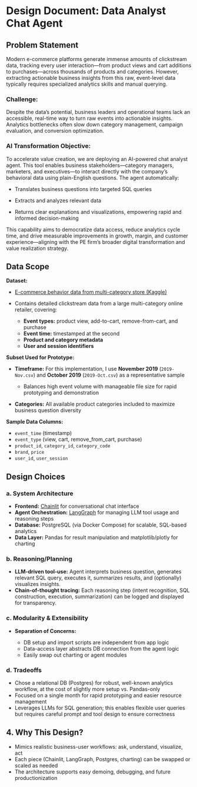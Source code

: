 # Design Document: Data Analyst Chat Agent

## **Problem Statement**

Modern e-commerce platforms generate immense amounts of clickstream data, tracking every user interaction—from product views and cart additions to purchases—across thousands of products and categories. However, extracting actionable business insights from this raw, event-level data typically requires specialized analytics skills and manual querying.

### Challenge:
Despite the data’s potential, business leaders and operational teams lack an accessible, real-time way to turn raw events into actionable insights. Analytics bottlenecks often slow down category management, campaign evaluation, and conversion optimization.

### AI Transformation Objective:
To accelerate value creation, we are deploying an AI-powered chat analyst agent. This tool enables business stakeholders—category managers, marketers, and executives—to interact directly with the company’s behavioral data using plain-English questions. The agent automatically:

- Translates business questions into targeted SQL queries

- Extracts and analyzes relevant data

- Returns clear explanations and visualizations, empowering rapid and informed decision-making

This capability aims to democratize data access, reduce analytics cycle time, and drive measurable improvements in growth, margin, and customer experience—aligning with the PE firm’s broader digital transformation and value realization strategy.

## **Data Scope**

**Dataset:**

* [E-commerce behavior data from multi-category store (Kaggle)](https://www.kaggle.com/datasets/mkechinov/ecommerce-behavior-data-from-multi-category-store/data)
* Contains detailed clickstream data from a large multi-category online retailer, covering:

  * **Event types:** product view, add-to-cart, remove-from-cart, and purchase
  * **Event time:** timestamped at the second
  * **Product and category metadata**
  * **User and session identifiers**

**Subset Used for Prototype:**

* **Timeframe:** For this implementation, I use **November 2019** (`2019-Nov.csv`) and **October 2019** (`2019-Oct.csv`) as a representative sample

  * Balances high event volume with manageable file size for rapid prototyping and demonstration
* **Categories:** All available product categories included to maximize business question diversity

**Sample Data Columns:**

* `event_time` (timestamp)
* `event_type` (view, cart, remove\_from\_cart, purchase)
* `product_id`, `category_id`, `category_code`
* `brand`, `price`
* `user_id`, `user_session`

## **Design Choices**

### **a. System Architecture**

* **Frontend:** [Chainlit](https://github.com/Chainlit/chainlit) for conversational chat interface
* **Agent Orchestration:** [LangGraph](https://github.com/langchain-ai/langgraph) for managing LLM tool usage and reasoning steps
* **Database:** PostgreSQL (via Docker Compose) for scalable, SQL-based analytics
* **Data Layer:** Pandas for result manipulation and matplotlib/plotly for charting

### **b. Reasoning/Planning**

* **LLM-driven tool-use:** Agent interprets business question, generates relevant SQL query, executes it, summarizes results, and (optionally) visualizes insights.
* **Chain-of-thought tracing:** Each reasoning step (intent recognition, SQL construction, execution, summarization) can be logged and displayed for transparency.

### **c. Modularity & Extensibility**

* **Separation of Concerns:**

  * DB setup and import scripts are independent from app logic
  * Data-access layer abstracts DB connection from the agent logic
  * Easily swap out charting or agent modules

### **d. Tradeoffs**

* Chose a relational DB (Postgres) for robust, well-known analytics workflow, at the cost of slightly more setup vs. Pandas-only
* Focused on a single month for rapid prototyping and easier resource management
* Leverages LLMs for SQL generation; this enables flexible user queries but requires careful prompt and tool design to ensure correctness


## **4. Why This Design?**

* Mimics realistic business-user workflows: ask, understand, visualize, act
* Each piece (Chainlit, LangGraph, Postgres, charting) can be swapped or scaled as needed
* The architecture supports easy demoing, debugging, and future productionization

